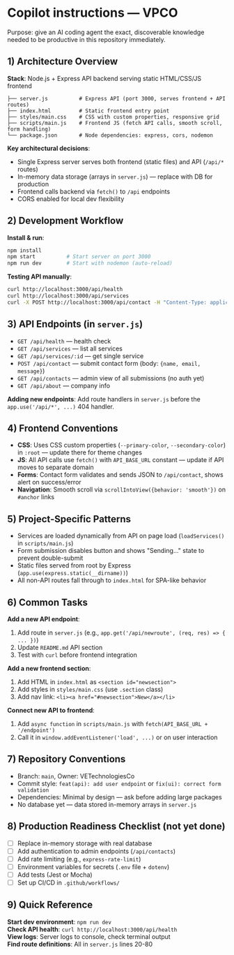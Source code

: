 # Copilot instructions — VPCO

Purpose: give an AI coding agent the exact, discoverable knowledge needed to be productive in this repository immediately.

## 1) Architecture Overview

**Stack**: Node.js + Express API backend serving static HTML/CSS/JS frontend

```
├── server.js          # Express API (port 3000, serves frontend + API routes)
├── index.html         # Static frontend entry point
├── styles/main.css    # CSS with custom properties, responsive grid
├── scripts/main.js    # Frontend JS (fetch API calls, smooth scroll, form handling)
└── package.json       # Node dependencies: express, cors, nodemon
```

**Key architectural decisions**:
- Single Express server serves both frontend (static files) and API (`/api/*` routes)
- In-memory data storage (arrays in `server.js`) — replace with DB for production
- Frontend calls backend via `fetch()` to `/api` endpoints
- CORS enabled for local dev flexibility

## 2) Development Workflow

**Install & run**:
```bash
npm install
npm start          # Start server on port 3000
npm run dev        # Start with nodemon (auto-reload)
```

**Testing API manually**:
```bash
curl http://localhost:3000/api/health
curl http://localhost:3000/api/services
curl -X POST http://localhost:3000/api/contact -H "Content-Type: application/json" -d '{"name":"Test","email":"test@test.com","message":"Hi"}'
```

## 3) API Endpoints (in `server.js`)

- `GET /api/health` — health check
- `GET /api/services` — list all services
- `GET /api/services/:id` — get single service
- `POST /api/contact` — submit contact form (body: `{name, email, message}`)
- `GET /api/contacts` — admin view of all submissions (no auth yet)
- `GET /api/about` — company info

**Adding new endpoints**: Add route handlers in `server.js` before the `app.use('/api/*', ...)` 404 handler.

## 4) Frontend Conventions

- **CSS**: Uses CSS custom properties (`--primary-color`, `--secondary-color`) in `:root` — update there for theme changes
- **JS**: All API calls use `fetch()` with `API_BASE_URL` constant — update if API moves to separate domain
- **Forms**: Contact form validates and sends JSON to `/api/contact`, shows alert on success/error
- **Navigation**: Smooth scroll via `scrollIntoView({behavior: 'smooth'})` on `#anchor` links

## 5) Project-Specific Patterns

- Services are loaded dynamically from API on page load (`loadServices()` in `scripts/main.js`)
- Form submission disables button and shows "Sending..." state to prevent double-submit
- Static files served from root by Express (`app.use(express.static(__dirname))`)
- All non-API routes fall through to `index.html` for SPA-like behavior

## 6) Common Tasks

**Add a new API endpoint**:
1. Add route in `server.js` (e.g., `app.get('/api/newroute', (req, res) => { ... })`)
2. Update `README.md` API section
3. Test with `curl` before frontend integration

**Add a new frontend section**:
1. Add HTML in `index.html` as `<section id="newsection">`
2. Add styles in `styles/main.css` (use `.section` class)
3. Add nav link: `<li><a href="#newsection">New</a></li>`

**Connect new API to frontend**:
1. Add `async function` in `scripts/main.js` with `fetch(API_BASE_URL + '/endpoint')`
2. Call it in `window.addEventListener('load', ...)` or on user interaction

## 7) Repository Conventions

- Branch: `main`, Owner: VETechnologiesCo
- Commit style: `feat(api): add user endpoint` or `fix(ui): correct form validation`
- Dependencies: Minimal by design — ask before adding large packages
- No database yet — data stored in-memory arrays in `server.js`

## 8) Production Readiness Checklist (not yet done)

- [ ] Replace in-memory storage with real database
- [ ] Add authentication to admin endpoints (`/api/contacts`)
- [ ] Add rate limiting (e.g., `express-rate-limit`)
- [ ] Environment variables for secrets (`.env` file + `dotenv`)
- [ ] Add tests (Jest or Mocha)
- [ ] Set up CI/CD in `.github/workflows/`

## 9) Quick Reference

**Start dev environment**: `npm run dev`  
**Check API health**: `curl http://localhost:3000/api/health`  
**View logs**: Server logs to console, check terminal output  
**Find route definitions**: All in `server.js` lines 20-80
